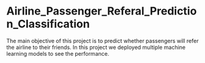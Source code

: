 # Airline_Passenger_Referal_Prediction_Classification
The main objective of this project is to predict whether passengers will refer the airline to their friends. In this project we deployed multiple machine learning models to see the performance.

